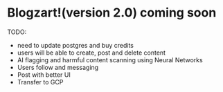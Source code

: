 # Blogzart!(version 2.0) coming soon
TODO: 
- need to update postgres and buy credits
- users will be able to create, post and delete content
- AI flagging and harmful content scanning using Neural Networks
- Users follow and messaging
- Post with better UI
- Transfer to GCP
